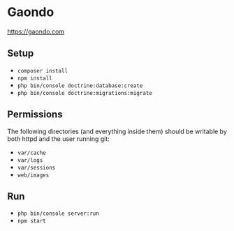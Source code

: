 # Gaondo

https://gaondo.com

## Setup

* `composer install`
* `npm install`
* `php bin/console doctrine:database:create`
* `php bin/console doctrine:migrations:migrate`

## Permissions
The following directories (and everything inside them) should be writable by both httpd and the user running git:
* `var/cache`
* `var/logs`
* `var/sessions`
* `web/images`

## Run
* `php bin/console server:run`
* `npm start`
